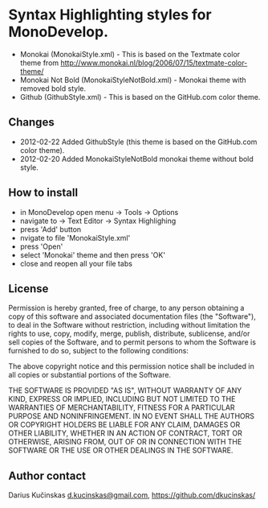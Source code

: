 # Syntax Highlighting styles for MonoDevelop.

* Monokai (MonokaiStyle.xml) - This is based on the Textmate color theme from http://www.monokai.nl/blog/2006/07/15/textmate-color-theme/
* Monokai Not Bold (MonokaiStyleNotBold.xml) - Monokai theme with removed bold style.
* Github (GithubStyle.xml) - This is based on the GitHub.com color theme.

## Changes

* 2012-02-22 Added GithubStyle (this theme is based on the GitHub.com color theme).
* 2012-02-20 Added MonokaiStyleNotBold monokai theme without bold style.

## How to install

* in MonoDevelop open menu -> Tools -> Options
* navigate to -> Text Editor -> Syntax Highlighing
* press 'Add' button
* nvigate to file 'MonokaiStyle.xml'
* press 'Open' 
* select 'Monokai' theme and then press 'OK'
* close and reopen all your file tabs

## License

Permission is hereby granted, free of charge, to any person obtaining a copy
of this software and associated documentation files (the "Software"), to deal
in the Software without restriction, including without limitation the rights
to use, copy, modify, merge, publish, distribute, sublicense, and/or sell
copies of the Software, and to permit persons to whom the Software is
furnished to do so, subject to the following conditions:

The above copyright notice and this permission notice shall be included in
all copies or substantial portions of the Software.

THE SOFTWARE IS PROVIDED "AS IS", WITHOUT WARRANTY OF ANY KIND, EXPRESS OR
IMPLIED, INCLUDING BUT NOT LIMITED TO THE WARRANTIES OF MERCHANTABILITY,
FITNESS FOR A PARTICULAR PURPOSE AND NONINFRINGEMENT. IN NO EVENT SHALL THE
AUTHORS OR COPYRIGHT HOLDERS BE LIABLE FOR ANY CLAIM, DAMAGES OR OTHER
LIABILITY, WHETHER IN AN ACTION OF CONTRACT, TORT OR OTHERWISE, ARISING FROM,
OUT OF OR IN CONNECTION WITH THE SOFTWARE OR THE USE OR OTHER DEALINGS IN
THE SOFTWARE. 

## Author contact

Darius Kučinskas d.kucinskas@gmail.com, https://github.com/dkucinskas/
